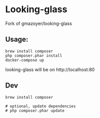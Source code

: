# Looking-glass

Fork of gmazoyer/looking-glass

## Usage:

```shell-session
brew install composer
php composer.phar install
docker-compose up
```

looking-glass will be on http://localhost:80

## Dev

```shell-session
brew install composer

# optional, update dependencies
# php composer.phar update
```

